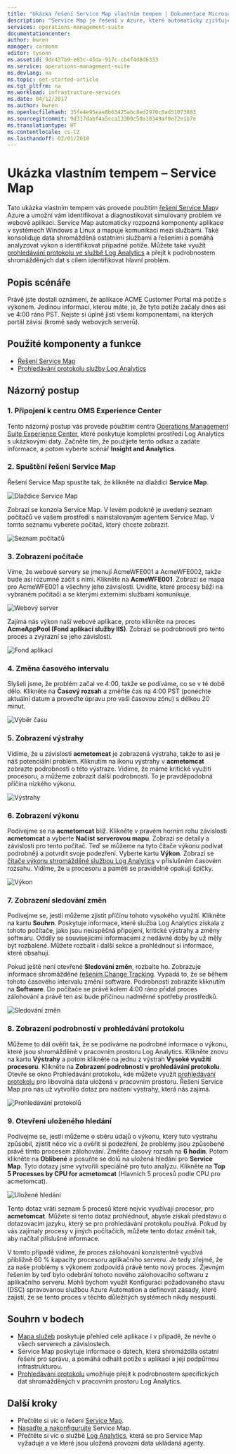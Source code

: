 ```yaml
---
title: "Ukázka řešení Service Map vlastním tempem | Dokumentace Microsoftu"
description: "Service Map je řešení v Azure, které automaticky zjišťuje komponenty aplikací v systémech Windows a Linux a mapuje komunikace mezi těmito službami.  Tato ukázka vlastním tempem vás provede použitím řešení Service Map a umožní vám identifikovat a diagnostikovat simulovaný problém ve webové aplikaci."
services: operations-management-suite
documentationcenter: 
author: bwren
manager: carmonm
editor: tysonn
ms.assetid: 9dc437b9-e83c-45da-917c-cb4f4d8d6333
ms.service: operations-management-suite
ms.devlang: na
ms.topic: get-started-article
ms.tgt_pltfrm: na
ms.workload: infrastructure-services
ms.date: 04/12/2017
ms.author: bwren
ms.openlocfilehash: 35fe4e95eae8b63425abc8ed2970c0ad51073883
ms.sourcegitcommit: 9d317dabf4a5cca13308c50a10349af0e72e1b7e
ms.translationtype: HT
ms.contentlocale: cs-CZ
ms.lasthandoff: 02/01/2018
---
```

# <a name="self-paced-demo---service-map"></a>Ukázka vlastním tempem – Service Map
Tato ukázka vlastním tempem vás provede použitím [řešení Service Map](operations-management-suite-service-map.md)v Azure a umožní vám identifikovat a diagnostikovat simulovaný problém ve webové aplikaci.  Service Map automaticky rozpozná komponenty aplikace v systémech Windows a Linux a mapuje komunikaci mezi službami.  Také konsoliduje data shromážděná ostatními službami a řešeními a pomáhá analyzovat výkon a identifikovat případné potíže.  Můžete také využít [prohledávání protokolu ve službě Log Analytics](../log-analytics/log-analytics-log-searches.md) a přejít k podrobnostem shromážděných dat s cílem identifikovat hlavní problém.


## <a name="scenario-description"></a>Popis scénáře
Právě jste dostali oznámení, že aplikace ACME Customer Portal má potíže s výkonem.  Jedinou informací, kterou máte, je, že tyto potíže začaly dnes asi ve 4:00 ráno PST.  Nejste si úplně jistí všemi komponentami, na kterých portál závisí (kromě sady webových serverů).  

## <a name="components-and-features-used"></a>Použité komponenty a funkce
- [Řešení Service Map](operations-management-suite-service-map.md)
- [Prohledávání protokolu služby Log Analytics](../log-analytics/log-analytics-log-searches.md)


## <a name="walk-through"></a>Názorný postup

### <a name="1-connect-to-the-oms-experience-center"></a>1. Připojení k centru OMS Experience Center
Tento názorný postup vás provede použitím centra [Operations Management Suite Experience Center](https://experience.mms.microsoft.com/), které poskytuje kompletní prostředí Log Analytics s ukázkovými daty. Začněte tím, že použijete tento odkaz a zadáte informace, a potom vyberte scénář **Insight and Analytics**.


### <a name="2-start-service-map"></a>2. Spuštění řešení Service Map
Řešení Service Map spustíte tak, že klikněte na dlaždici **Service Map**.

![Dlaždice Service Map](media/operations-management-suite-walkthrough-servicemap/tile.png)

Zobrazí se konzola Service Map.  V levém podokně je uvedený seznam počítačů ve vašem prostředí s nainstalovaným agentem Service Map.  V tomto seznamu vyberete počítač, který chcete zobrazit.

![Seznam počítačů](media/operations-management-suite-walkthrough-servicemap/computer-list.png)


### <a name="3-view-computer"></a>3. Zobrazení počítače
Víme, že webové servery se jmenují AcmeWFE001 a AcmeWFE002, takže bude asi rozumné začít s nimi.  Klikněte na **AcmeWFE001**.  Zobrazí se mapa pro AcmeWFE001 a všechny jeho závislosti.  Uvidíte, které procesy běží na vybraném počítači a se kterými externími službami komunikuje.

![Webový server](media/operations-management-suite-walkthrough-servicemap/web-server.png)

Zajímá nás výkon naší webové aplikace, proto klikněte na proces **AcmeAppPool (Fond aplikací služby IIS)**.  Zobrazí se podrobnosti pro tento proces a zvýrazní se jeho závislosti.  

![Fond aplikací](media/operations-management-suite-walkthrough-servicemap/app-pool.png)


### <a name="4-change-time-window"></a>4. Změna časového intervalu

Slyšeli jsme, že problém začal ve 4:00, takže se podíváme, co se v té době dělo. Klikněte na **Časový rozsah** a změňte čas na 4:00 PST (ponechte aktuální datum a proveďte úpravu pro vaši časovou zónu) s délkou 20 minut.

![Výběr času](./media/operations-management-suite-walkthrough-servicemap/time-picker.png)


### <a name="5-view-alert"></a>5. Zobrazení výstrahy

Vidíme, že u závislosti **acmetomcat** je zobrazená výstraha, takže to asi je náš potenciální problém.  Kliknutím na ikonu výstrahy v **acmetomcat** zobrazte podrobnosti o této výstraze.  Vidíme, že máme kritické využití procesoru, a můžeme zobrazit další podrobnosti.  To je pravděpodobná příčina nízkého výkonu. 

![Výstrahy](./media/operations-management-suite-walkthrough-servicemap/alert.png)


### <a name="6-view-performance"></a>6. Zobrazení výkonu

Podívejme se na **acmetomcat** blíž.  Klikněte v pravém horním rohu závislosti **acmetomcat** a vyberte **Načíst serverovou mapu**. Zobrazí se detaily a závislosti pro tento počítač. Teď se můžeme na tyto čítače výkonu podívat podrobněji a potvrdit svoje podezření.  Vyberte kartu **Výkon**. Zobrazí se [čítače výkonu shromážděné službou Log Analytics](../log-analytics/log-analytics-data-sources-performance-counters.md) v příslušném časovém rozsahu.  Vidíme, že u procesoru a paměti se pravidelně opakují špičky.

![Výkon](./media/operations-management-suite-walkthrough-servicemap/performance.png)


### <a name="7-view-change-tracking"></a>7. Zobrazení sledování změn
Podívejme se, jestli můžeme zjistit příčinu tohoto vysokého využití.  Klikněte na kartu **Souhrn**.  Poskytuje informace, které služba Log Analytics získala z tohoto počítače, jako jsou neúspěšná připojení, kritické výstrahy a změny softwaru.  Oddíly se souvisejícími informacemi z nedávné doby by už měly být rozbalené. Můžete rozbalit i další sekce a prohlédnout si informace, které obsahují.


Pokud ještě není otevřené **Sledování změn**, rozbalte ho.  Zobrazuje informace shromážděné [řešením Change Tracking](../log-analytics/log-analytics-change-tracking.md).  Vypadá to, že se během tohoto časového intervalu změnil software.  Podrobnosti zobrazíte kliknutím na **Software**.  Do počítače se právě kolem 4:00 ráno přidal proces zálohování a právě ten asi bude příčinou nadměrné spotřeby prostředků.

![Sledování změn](./media/operations-management-suite-walkthrough-servicemap/change-tracking.png)



### <a name="8-view-details-in-log-search"></a>8. Zobrazení podrobností v prohledávání protokolu
Můžeme to dál ověřit tak, že se podíváme na podrobné informace o výkonu, které jsou shromážděné v pracovním prostoru Log Analytics.  Klikněte znovu na kartu **Výstrahy** a potom klikněte na jednu z výstrah **Vysoké využití procesoru**.  Klikněte na **Zobrazení podrobností v prohledávání protokolu**.  Otevře se okno Prohledávání protokolu, kde můžete využít [prohledávání protokolu](../log-analytics/log-analytics-log-searches.md) pro libovolná data uložená v pracovním prostoru.  Řešení Service Map pro nás už vytvořilo dotaz pro načtení výstrahy, která nás zajímá.  

![Prohledávání protokolů](./media/operations-management-suite-walkthrough-servicemap/log-search.png)


### <a name="9-open-saved-search"></a>9. Otevření uloženého hledání
Podívejme se, jestli můžeme o sběru údajů o výkonu, který tuto výstrahu způsobil, zjistit něco víc a ověřit si podezření, že problémy jsou způsobené právě tímto procesem zálohování.  Změňte časový rozsah na **6 hodin**.  Potom klikněte na **Oblíbené** a posuňte se dolů na uložená hledání pro **Service Map**.  Tyto dotazy jsme vytvořili speciálně pro tuto analýzu.  Klikněte na **Top 5 Processes by CPU for acmetomcat** (Hlavních 5 procesů podle CPU pro acmetomcat).

![Uložené hledání](./media/operations-management-suite-walkthrough-servicemap/saved-search.png)


Tento dotaz vrátí seznam 5 procesů které nejvíc využívají procesor, pro **acmetomcat**.  Můžete si tento dotaz prohlédnout, abyste získali představu o dotazovacím jazyku, který se pro prohledávání protokolu používá.  Pokud by vás zajímaly procesy v jiných počítačích, můžete tento dotaz změnit tak, aby načítal příslušné informace.

V tomto případě vidíme, že proces zálohování konzistentně využívá přibližně 60 % kapacity procesoru aplikačního serveru.  Je tedy zřejmé, že za naše problémy s výkonem zodpovídá právě tento nový proces.  Zjevným řešením by teď bylo odebrání tohoto nového zálohovacího softwaru z aplikačního serveru.  Mohli bychom využít Konfiguraci požadovaného stavu (DSC) spravovanou službou Azure Automation a definovat zásady, které zajistí, že se tento proces v těchto důležitých systémech nikdy nespustí.


## <a name="summary-points"></a>Souhrn v bodech
- [Mapa služeb](operations-management-suite-service-map.md) poskytuje přehled celé aplikace i v případě, že nevíte o všech serverech a závislostech.
- Service Map poskytuje informace o datech, která shromáždila ostatní řešení pro správu, a pomáhá odhalit potíže s aplikací a její podpůrnou infrastrukturou.
- [Prohledávání protokolu](../log-analytics/log-analytics-log-searches.md) umožňuje přejít k podrobnostem specifických dat shromážděných v pracovním prostoru Log Analytics.    

## <a name="next-steps"></a>Další kroky
- Přečtěte si víc o řešení [Service Map](operations-management-suite-service-map.md).
- [Nasaďte a nakonfigurujte](operations-management-suite-service-map-configure.md) Service Map.
- Přečtěte si víc o službě [Log Analytics](../log-analytics/log-analytics-overview.md), která se pro Service Map vyžaduje a ve které jsou uložená provozní data ukládaná agenty.